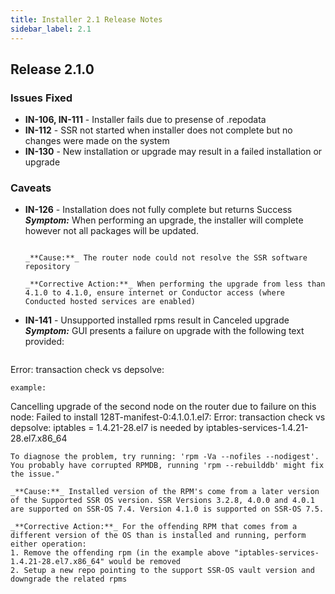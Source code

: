 ```yaml
---
title: Installer 2.1 Release Notes
sidebar_label: 2.1
---
```

## Release 2.1.0

### Issues Fixed

- **IN-106, IN-111** - Installer fails due to presense of .repodata 
- **IN-112** - SSR not started when installer does not complete but no changes were made on the system
- **IN-130** - New installation or upgrade may result in a failed installation or upgrade 

### Caveats
- **IN-126** - Installation does not fully complete but returns Success
  _**Symptom:**_ When performing an upgrade, the installer will complete however not all packages will be updated.
  ```

  _**Cause:**_ The router node could not resolve the SSR software repository

  _**Corrective Action:**_ When performing the upgrade from less than 4.1.0 to 4.1.0, ensure internet or Conductor access (where Conducted hosted services are enabled)

- **IN-141** - Unsupported installed rpms result in Canceled upgrade
  _**Symptom:**_ GUI presents a failure on upgrade with the following text provided:
  ```
Error: transaction check vs depsolve:
  ```
  example:
  ```
Cancelling upgrade of the second node on the router due to failure on this node: Failed to install 128T-manifest-0:4.1.0.1.el7:
        Error: transaction check vs depsolve:
        iptables = 1.4.21-28.el7 is needed by iptables-services-1.4.21-28.el7.x86_64
  ```
  To diagnose the problem, try running: 'rpm -Va --nofiles --nodigest'.
  You probably have corrupted RPMDB, running 'rpm --rebuilddb' might fix the issue."

  _**Cause:**_ Installed version of the RPM's come from a later version of the Supported SSR OS version. SSR Versions 3.2.8, 4.0.0 and 4.0.1 are supported on SSR-OS 7.4. Version 4.1.0 is supported on SSR-OS 7.5.
     
  _**Corrective Action:**_ For the offending RPM that comes from a different version of the OS than is installed and running, perform either operation:
  1. Remove the offending rpm (in the example above "iptables-services-1.4.21-28.el7.x86_64" would be removed
  2. Setup a new repo pointing to the support SSR-OS vault version and downgrade the related rpms
         
